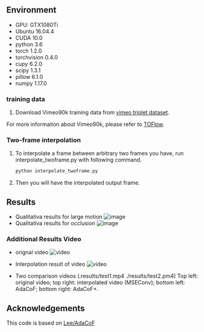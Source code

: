 ## Environment
- GPU: GTX1080Ti
- Ubuntu 16.04.4
- CUDA 10.0
- python 3.6
- torch 1.2.0
- torchvision 0.4.0
- cupy 6.2.0
- scipy 1.3.1
- pillow 6.1.0
- numpy 1.17.0

### training data 

1. Download Vimeo90k training data from [vimeo triplet dataset](http://data.csail.mit.edu/tofu/dataset/vimeo_triplet.zip).

For more informaiton about Vimeo90k, please refer to [TOFlow](https://github.com/anchen1011/toflow).


### Two-frame interpolation
1. To interpolate a frame between arbitrary two frames you have, run interpolate_twoframe.py with following command.

    ```bash
    python interpolate_twoframe.py 
    ```
2. Then you will have the interpolated output frame.

## Results
- Qualitativa results for large motion
![image](./results/tackle.png)
- Qualitativa results for occlusion
![image](./results/e-bike.png)

### Additional Results Video
- orignal video
![video](./results/fps30.gif)

- Interpolation result of video
![video](./results/fps60.gif)
- Two comparison videos (.results/test1.mp4  ./results/test2.pm4)
Top left: original video; top right: interpolated video (MSEConv); bottom left: AdaCoF; bottom right: AdaCoF+.
## Acknowledgements
This code is based on [Lee/AdaCoF](https://github.com/HyeongminLEE/AdaCoF-pytorch)

